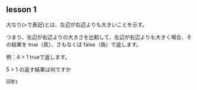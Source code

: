 lesson 1
------------------

大なり(>で表記)とは、左辺が右辺よりも大きいことを示す。

つまり、左辺が右辺よりの大きさを比較して、左辺が右辺よりも大きく場合、その結果を true（真）、さもなくば false（偽）で返します。

例：4 > 1 trueで返します。

5 > 1 の返す結果は何ですか

```
回答1
```